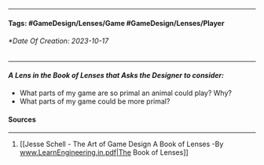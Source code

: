 __________________________________________________________________________
#### **Tags:** #GameDesign/Lenses/Game #GameDesign/Lenses/Player 
###### *Date Of Creation: 2023-10-17
__________________________________________________________________________

#### ***A Lens in the Book of Lenses that Asks the Designer to consider:***
- What parts of my game are so primal an animal could play? Why?
- What parts of my game could be more primal?
#### Sources
__________________________________________________________________________
1. [[Jesse Schell - The Art of Game Design A Book of Lenses -By www.LearnEngineering.in.pdf|The Book of Lenses]]